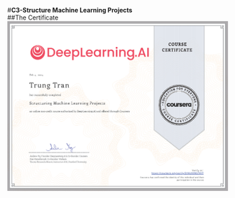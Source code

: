 #**C3-Structure Machine Learning Projects**   
##The Certificate  
![Alt text](https://github.com/J3rryTr/Coursera_DL_Specialization/blob/main/C3%20-%20Structuring%20Machine%20Learning%20Projects/c3.png)